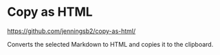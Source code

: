 # Copy as HTML

https://github.com/jenningsb2/copy-as-html/

Converts the selected Markdown to HTML and copies it to the clipboard.
